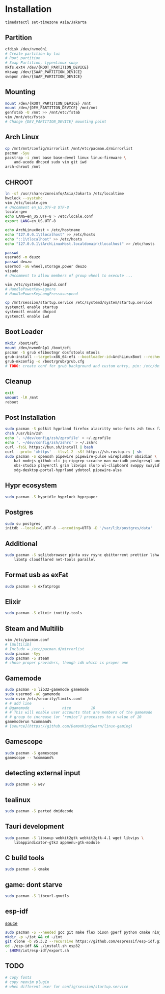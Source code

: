 # Installation

```bash
timedatectl set-timezone Asia/Jakarta
```

## Partition
```bash
cfdisk /dev/nvme0n1
# Create partition by tui
# Root partition
# Swap Partition, type=Linux swap
mkfs.ext4 /dev/{ROOT_PARTITION_DEVICE}
mkswap /dev/{SWAP_PARTITION_DEVICE}
swapon /dev/{SWAP_PARTITION_DEVICE}
```

## Mounting
```bash
mount /dev/{ROOT_PARTITION_DEVICE} /mnt
mount /dev/{DEV_PARTITION_DEVICE} /mnt/mnt
genfstab -U /mnt >> /mnt/etc/fstab
vim /mnt/etc/fstab
# Change {DEV_PARTITION_DEVICE} mounting point
```

## Arch Linux
```bash
cp /mnt/mnt/config/mirrorlist /mnt/etc/pacman.d/mirrorlist
pacman -Syu
pacstrap -i /mnt base base-devel linux linux-firmware \
    amd-ucode dhcpcd sudo vim git iwd
arch-chroot /mnt
```

## CHROOT
```bash
ln -sf /usr/share/zoneinfo/Asia/Jakarta /etc/localtime
hwclock --systohc
vim /etc/locale.gen
# Uncomment en_US.UTF-8 UTF-8
locale-gen
echo LANG=en_US.UTF-8 > /etc/locale.conf
export LANG=en_US.UTF-8

echo ArchLinuxHost > /etc/hostname
echo "127.0.0.1\tlocalhost" >> /etc/hosts
echo "::1\tlocalhost" >> /etc/hosts
echo "127.0.0.1\tArchLinuxHost.localdomain\tlocalhost" >> /etc/hosts

passwd
useradd -m deuzo
passwd deuzo
usermod -aG wheel,storage,power deuzo
visudo
# Uncomment to allow members of group wheel to execute ...

vim /etc/systemd/logind.conf
# HandlePowerKey=ignore
# HandlePowerKeyLongPress=suspend

cp /mnt/session/startup.service /etc/systemd/system/startup.service
systemctl enable startup
systemctl enable dhcpcd
systemctl enable iwd
```

## Boot Loader
```bash
mkdir /boot/efi
mount /dev/nvme0n1p1 /boot/efi
pacman -S grub efibootmgr dosfstools mtools
grub-install --target=x86_64-efi --bootloader-id=ArchLinuxBoot --recheck
grub-mkconfig -o /boot/grub/grub.cfg
# TODO: create conf for grub background and custom entry, pin: /etc/default/grub
```

## Cleanup
```bash
exit
umount -lR /mnt
reboot
```

## Post Installation
```bash
sudo pacman -S polkit hyprland firefox alacritty noto-fonts zsh tmux fzf neovim
chsh /usr/bin/zsh
echo '. ~/dev/config/zsh/zprofile' > ~/.zprofile
echo '. ~/dev/config/zsh/zshrc' > ~/.zshrc
curl -fsSL https://bun.sh/install | bash
curl --proto '=https' --tlsv1.2 -sSf https://sh.rustup.rs | sh
sudo pacman -S openssh pipewire pipewire-pulse wireplumber obsidian \
    bat nodejs github-cli jq ripgrep sccache man mariadb postgresql unrar zip unzip vlc \
    obs-studio playerctl grim libvips slurp wl-clipboard swappy swayidle swayimg \
    xdg-desktop-portal-hyprland ydotool pipewire-alsa
```

## Hypr ecosystem
```bash
sudo pacman -S hypridle hyprlock hyprpaper
```

## Postgres
```bash
sudo su postgres
initdb --locale=C.UTF-8 --encoding=UTF8 -D '/var/lib/postgres/data'
```

## Additional
```bash
sudo pacman -S sqlitebrowser pinta xsv rsync qbittorrent prettier lshw \
    libmtp cloudflared net-tools parallel
```

## Format usb as exFat
```bash
sudo pacman -S exfatprogs
```

## Elixir
```bash
sudo pacman -S elixir inotify-tools
```

## Steam and Multilib
```bash
vim /etc/pacman.conf
# [multilib]
# Include = /etc/pacman.d/mirrorlist
sudo pacman -Syy
sudo pacman -S steam
# chose proper providers, though idk which is proper one
```

## Gamemode
```bash
sudo pacman -S lib32-gamemode gamemode
sudo usermod -aG gamemode
sudo nvim /etc/security/limits.conf
# # add line
# @gamemode      -        nice         10
# # This will enable user accounts that are members of the gamemode
# # group to increase (or ‘renice’) processes to a value of 10
gamemoderun %command%
# [source](https://github.com/DemonKingSwarn/linux-gaming)
```

## Gamescope
```bash
sudo pacman -S gamescope
gamescope -- %command%
```

## detecting external input
```bash
sudo pacman -S wev
```

## tealinux
```bash
sudo pacman -S parted dmidecode
```

## Tauri development
```bash
sudo pacman -S libsoup webkit2gtk webkit2gtk-4.1 wget libvips \
    libappindicator-gtk3 appmenu-gtk-module
```

## C build tools
```bash
sudo pacman -S cmake
```

## game: dont starve
```bash
sudo pacman -S libcurl-gnutls
```

## esp-idf
[souce](https://docs.espressif.com/projects/esp-idf/en/stable/esp32/get-started/linux-macos-setup.html)
```bash
sudo pacman -S --needed gcc git make flex bison gperf python cmake ninja ccache dfu-util libusb
mkdir -p ~/iot && cd ~/iot
git clone -b v5.3.2 --recursive https://github.com/espressif/esp-idf.git
cd ./esp-idf && ./install.sh esp32
. $HOME/iot/esp-idf/export.sh
```

## TODO
```bash
# copy fonts
# copy neovim plugin
# when different user for config/session/startup.service
```
